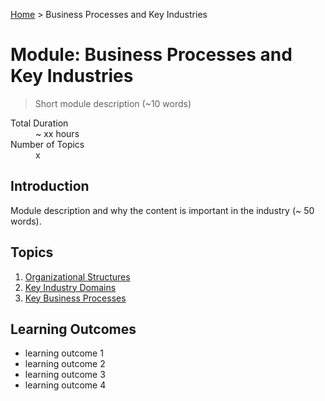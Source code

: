[Home](../README.md) > Business Processes and Key Industries

# Module: Business Processes and Key Industries

> Short module description (~10 words)

<dl>
<dt>Total Duration</dt>
<dd>~ xx hours</dd>
<dt>Number of Topics</dt>
<dd>x</dd>
</dl>

## Introduction

Module description and why the content is important in the industry (~ 50 words).

## Topics

1. [Organizational Structures](./01-Organizational-Structures.md)
2. [Key Industry Domains](./02-Key-Industry-Domains.md)
3. [Key Business Processes](./03-Key-Business-Processes.md)

## Learning Outcomes

- learning outcome 1
- learning outcome 2
- learning outcome 3
- learning outcome 4
